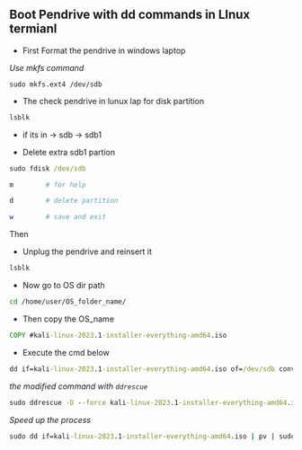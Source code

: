 ## Boot Pendrive with dd commands in LInux termianl


- First Format the pendrive in windows laptop

_Use mkfs command_

```
sudo mkfs.ext4 /dev/sdb
``` 

- The check pendrive in lunux lap for disk partition

```cmd
lsblk
```
* if its in -> sdb -> sdb1

- Delete extra sdb1 partion

```cmd
sudo fdisk /dev/sdb
```
```bash
m        # for help

d        # delete partition

w        # save and exit
```

Then

- Unplug the pendrive and reinsert it

```cmd
lsblk
```

- Now go to OS dir path

```bash
cd /home/user/OS_folder_name/
```

- Then copy the OS_name

```cmd
COPY #kali-linux-2023.1-installer-everything-amd64.iso
```
- Execute the cmd below

```cmd
dd if=kali-linux-2023.1-installer-everything-amd64.iso of=/dev/sdb conv=fsync bs=4M
```

_the modified command with `ddrescue`_

```cmd
sudo ddrescue -D --force kali-linux-2023.1-installer-everything-amd64.iso /dev/sdb
```

_Speed up the process_

```cmd
sudo dd if=kali-linux-2023.1-installer-everything-amd64.iso | pv | sudo dd of=/dev/sdb bs=4M
```

